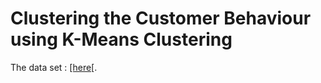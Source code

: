 # Clustering the Customer Behaviour using K-Means Clustering
<body>
  <p>
    The data set : <a href="https://storage.googleapis.com/dqlab-dataset/RFM_customer.csv">[here[</a>. 
    
  </p>
</body>
